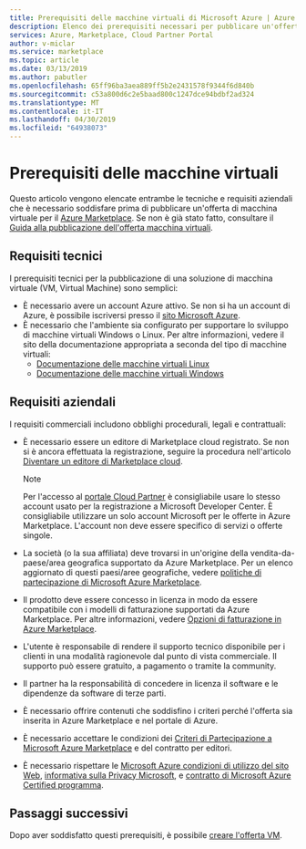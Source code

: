 ```yaml
---
title: Prerequisiti delle macchine virtuali di Microsoft Azure | Azure Marketplace
description: Elenco dei prerequisiti necessari per pubblicare un'offerta di macchina virtuale in Azure Marketplace.
services: Azure, Marketplace, Cloud Partner Portal
author: v-miclar
ms.service: marketplace
ms.topic: article
ms.date: 03/13/2019
ms.author: pabutler
ms.openlocfilehash: 65ff96ba3aea889ff5b2e2431578f9344f6d840b
ms.sourcegitcommit: c53a800d6c2e5baad800c1247dce94bdbf2ad324
ms.translationtype: MT
ms.contentlocale: it-IT
ms.lasthandoff: 04/30/2019
ms.locfileid: "64938073"
---
```

# <a name="virtual-machine-prerequisites"></a>Prerequisiti delle macchine virtuali

Questo articolo vengono elencate entrambe le tecniche e requisiti aziendali che è necessario soddisfare prima di pubblicare un'offerta di macchina virtuale per il [Azure Marketplace](https://azuremarketplace.microsoft.com/marketplace/).  Se non è già stato fatto, consultare il [Guida alla pubblicazione dell'offerta macchina virtuali](../../marketplace-virtual-machines.md).


## <a name="technical-requirements"></a>Requisiti tecnici

I prerequisiti tecnici per la pubblicazione di una soluzione di macchina virtuale (VM, Virtual Machine) sono semplici:

- È necessario avere un account Azure attivo. Se non si ha un account di Azure, è possibile iscriversi presso il [sito Microsoft Azure](https://azure.microsoft.com).  
- È necessario che l'ambiente sia configurato per supportare lo sviluppo di macchine virtuali Windows o Linux.  Per altre informazioni, vedere il sito della documentazione appropriata a seconda del tipo di macchine virtuali:
    - [Documentazione delle macchine virtuali Linux](https://docs.microsoft.com/azure/virtual-machines/linux/)
    - [Documentazione delle macchine virtuali Windows](https://docs.microsoft.com/azure/virtual-machines/windows/)


## <a name="business-requirements"></a>Requisiti aziendali

I requisiti commerciali includono obblighi procedurali, legali e contrattuali: 

<!-- TD: Aren't most of these business requirements common to all AMP offerings?  If yes, then move to higher level, perhaps to the AMP section "Become a Cloud Marketplace Publisher" -->
<!-- TD: Need references for remaining docs/business reqs!-->

- È necessario essere un editore di Marketplace cloud registrato.  Se non si è ancora effettuata la registrazione, seguire la procedura nell'articolo [Diventare un editore di Marketplace cloud](../../become-publisher.md).

    > [!NOTE]
    > Per l'accesso al [portale Cloud Partner](https://cloudpartner.azure.com) è consigliabile usare lo stesso account usato per la registrazione a Microsoft Developer Center.
    > È consigliabile utilizzare un solo account Microsoft per le offerte in Azure Marketplace. L'account non deve essere specifico di servizi o offerte singole.
    
- La società (o la sua affiliata) deve trovarsi in un'origine della vendita-da-paese/area geografica supportato da Azure Marketplace.  Per un elenco aggiornato di questi paesi/aree geografiche, vedere [politiche di partecipazione di Microsoft Azure Marketplace](https://azure.microsoft.com/support/legal/marketplace/participation-policies/).
- Il prodotto deve essere concesso in licenza in modo da essere compatibile con i modelli di fatturazione supportati da Azure Marketplace.  Per altre informazioni, vedere [Opzioni di fatturazione in Azure Marketplace](https://docs.microsoft.com/azure/marketplace/billing-options-azure-marketplace). 
- L'utente è responsabile di rendere il supporto tecnico disponibile per i clienti in una modalità ragionevole dal punto di vista commerciale. Il supporto può essere gratuito, a pagamento o tramite la community.
- Il partner ha la responsabilità di concedere in licenza il software e le dipendenze da software di terze parti.
- È necessario offrire contenuti che soddisfino i criteri perché l'offerta sia inserita in Azure Marketplace e nel portale di Azure. <!-- TD: Meaning/links? -->
- È necessario accettare le condizioni dei [Criteri di Partecipazione a Microsoft Azure Marketplace](https://azure.microsoft.com/support/legal/marketplace/participation-policies/) e del contratto per editori.
- È necessario rispettare le [Microsoft Azure condizioni di utilizzo del sito Web](https://azure.microsoft.com/support/legal/website-terms-of-use/), [informativa sulla Privacy Microsoft](https://privacy.microsoft.com/privacystatement), e [contratto di Microsoft Azure Certified programma](https://azure.microsoft.com/support/legal/marketplace/certified-program-agreement/).


## <a name="next-steps"></a>Passaggi successivi

Dopo aver soddisfatto questi prerequisiti, è possibile [creare l'offerta VM](./cpp-create-offer.md).
